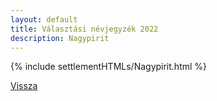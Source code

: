 ```yaml
---
layout: default
title: Választási névjegyzék 2022
description: Nagypirit
---
```


{% include settlementHTMLs/Nagypirit.html %}

[Vissza](../)